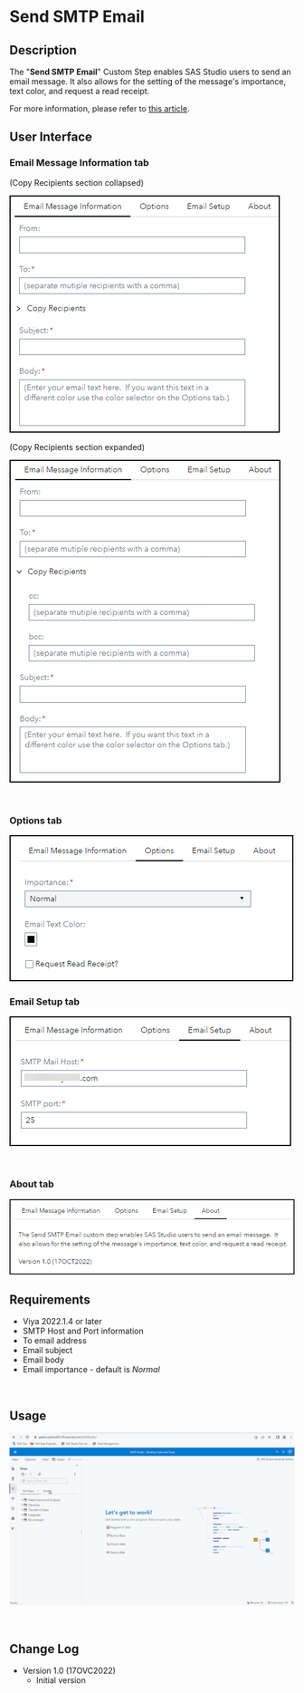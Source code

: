 # Send SMTP Email

## Description

The "**Send SMTP Email**" Custom Step enables SAS Studio users to send an email message.  It also allows for the setting of the message's importance, text color, and request a read receipt.

For more information, please refer to [this article](https://communities.sas.com/t5/SAS-Communities-Library/SAS-Viya-Send-Email-Custom-Step-Featuring-the-Color-Picker/ta-p/839499?emcs_t=S2h8ZW1haWx8cG1fbm90aWZpY2F0aW9ufExGS1BBVE9LVVlMMDUxfC0xfFBSSVZBVEVfTUVTU0FHRVN8aEs).

## User Interface

### Email Message Information tab
(Copy Recipients section collapsed)

   ![](img/EmailMessage1.png)

(Copy Recipients section expanded)

   ![](img/EmailMessage2.png)

<br>

### Options tab

   ![](img/Options.png)

### Email Setup tab

   ![](img/EmailSetup.png)

<br>

### About tab

   ![](img/About.png)

## Requirements

* Viya 2022.1.4 or later
* SMTP Host and Port information
* To email address
* Email subject
* Email body
* Email importance - default is *Normal*

<br>

## Usage

![Send SMTP Email Custom Step Usage](./img/Send_SMTP_Email.gif)

<br>

## Change Log

* Version 1.0 (17OVC2022)
    * Initial version

